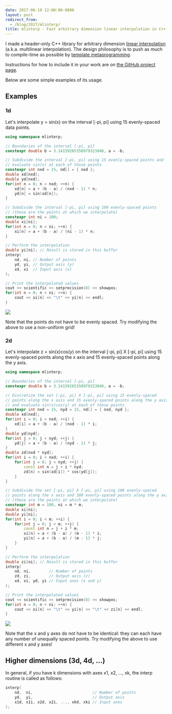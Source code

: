 ```yaml
---
date: 2017-06-19 12:00:00-0800
layout: post
redirect_from:
  - /blog/2017/mlinterp/
title: mlinterp - Fast arbitrary dimension linear interpolation in C++
---
```

I made a header-only C++ library for arbitrary dimension [linear interpolation](https://en.wikipedia.org/wiki/Linear_interpolation) (a.k.a. multilinear interpolation).
The design philosophy is to push as much to compile-time as possible by [template metaprogramming](https://en.wikipedia.org/wiki/Template_metaprogramming).

Instructions for how to include it in your work are on [the GitHub project page](https://github.com/parsiad/mlinterp).

Below are some simple examples of its usage.

## Examples

### 1d

Let's interpolate y = sin(x) on the interval [-pi, pi] using 15 evenly-spaced data points.

```c++
using namespace mlinterp;

// Boundaries of the interval [-pi, pi]
constexpr double b = 3.14159265358979323846, a = -b;

// Subdivide the interval [-pi, pi] using 15 evenly-spaced points and
// evaluate sin(x) at each of those points
constexpr int nxd = 15, nd[] = { nxd };
double xd[nxd];
double yd[nxd];
for(int n = 0; n < nxd; ++n) {
	xd[n] = a + (b - a) / (nxd - 1) * n;
	yd[n] = sin(xd[n]);
}

// Subdivide the interval [-pi, pi] using 100 evenly-spaced points
// (these are the points at which we interpolate)
constexpr int ni = 100;
double xi[ni];
for(int n = 0; n < ni; ++n) {
	xi[n] = a + (b - a) / (ni - 1) * n;
}

// Perform the interpolation
double yi[ni]; // Result is stored in this buffer
interp(
	nd, ni, // Number of points
	yd, yi, // Output axis (y)
	xd, xi  // Input axis (x)
);

// Print the interpolated values
cout << scientific << setprecision(8) << showpos;
for(int n = 0; n < ni; ++n) {
	cout << xi[n] << "\t" << yi[n] << endl;
}
```

![](https://raw.githubusercontent.com/parsiad/mlinterp/master/images/1d.png)

Note that the points do not have to be evenly spaced. Try modifying the above to use a non-uniform grid!

### 2d

Let's interpolate z = sin(x)cos(y) on the interval [-pi, pi] X [-pi, pi] using 15 evenly-spaced points along the x axis and 15 evenly-spaced points along the y axis.

```c++
using namespace mlinterp;

// Boundaries of the interval [-pi, pi]
constexpr double b = 3.14159265358979323846, a = -b;

// Discretize the set [-pi, pi] X [-pi, pi] using 15 evenly-spaced
// points along the x axis and 15 evenly-spaced points along the y axis
// and evaluate sin(x)cos(y) at each of those points
constexpr int nxd = 15, nyd = 15, nd[] = { nxd, nyd };
double xd[nxd];
for(int i = 0; i < nxd; ++i) {
	xd[i] = a + (b - a) / (nxd - 1) * i;
}
double yd[nyd];
for(int j = 0; j < nyd; ++j) {
	yd[j] = a + (b - a) / (nyd - 1) * j;
}
double zd[nxd * nyd];
for(int i = 0; i < nxd; ++i) {
	for(int j = 0; j < nyd; ++j) {
		const int n = j + i * nyd;
		zd[n] = sin(xd[i]) * cos(yd[j]);
	}
}

// Subdivide the set [-pi, pi] X [-pi, pi] using 100 evenly-spaced
// points along the x axis and 100 evenly-spaced points along the y axis
// (these are the points at which we interpolate)
constexpr int m = 100, ni = m * m;
double xi[ni];
double yi[ni];
for(int i = 0; i < m; ++i) {
	for(int j = 0; j < m; ++j) {
		const int n = j + i * m;
		xi[n] = a + (b - a) / (m - 1) * i;
		yi[n] = a + (b - a) / (m - 1) * j;
	}
}

// Perform the interpolation
double zi[ni]; // Result is stored in this buffer
interp(
	nd, ni,        // Number of points
	zd, zi,        // Output axis (z)
	xd, xi, yd, yi // Input axes (x and y)
);

// Print the interpolated values
cout << scientific << setprecision(8) << showpos;
for(int n = 0; n < ni; ++n) {
	cout << xi[n] << "\t" << yi[n] << "\t" << zi[n] << endl;
}
```

![](https://raw.githubusercontent.com/parsiad/mlinterp/master/images/2d.png)

Note that the x and y axes do not have to be identical: they can each have any number of unequally spaced points. Try modifying the above to use different x and y axes!

## Higher dimensions (3d, 4d, ...)

In general, if you have k dimensions with axes x1, x2, ..., xk, the interp routine is called as follows:

```c++
interp(
	nd,  ni,                          // Number of points
	yd,  yi,                          // Output axis
	x1d, x1i, x2d, x2i, ..., xkd, xki // Input axes
);
```
